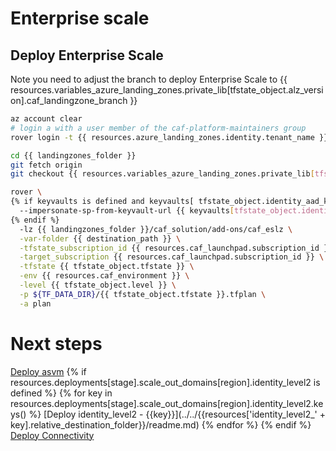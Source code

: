 # Enterprise scale

## Deploy Enterprise Scale

Note you need to adjust the branch to deploy Enterprise Scale to {{ resources.variables_azure_landing_zones.private_lib[tfstate_object.alz_version].caf_landingzone_branch }}

```bash
az account clear
# login a with a user member of the caf-platform-maintainers group
rover login -t {{ resources.azure_landing_zones.identity.tenant_name }}

cd {{ landingzones_folder }}
git fetch origin
git checkout {{ resources.variables_azure_landing_zones.private_lib[tfstate_object.alz_version].caf_landingzone_branch }}

rover \
{% if keyvaults is defined and keyvaults[ tfstate_object.identity_aad_key] is defined and resources.azure_landing_zones.identity.azuread_identity_mode != "logged_in_user" %}
  --impersonate-sp-from-keyvault-url {{ keyvaults[tfstate_object.identity_aad_key].vault_uri }} \
{% endif %}
  -lz {{ landingzones_folder }}/caf_solution/add-ons/caf_eslz \
  -var-folder {{ destination_path }} \
  -tfstate_subscription_id {{ resources.caf_launchpad.subscription_id }} \
  -target_subscription {{ resources.caf_launchpad.subscription_id }} \
  -tfstate {{ tfstate_object.tfstate }} \
  -env {{ resources.caf_environment }} \
  -level {{ tfstate_object.level }} \
  -p ${TF_DATA_DIR}/{{ tfstate_object.tfstate }}.tfplan \
  -a plan

```

# Next steps

[Deploy asvm](../../level2/asvm/readme.md)
{% if resources.deployments[stage].scale_out_domains[region].identity_level2 is defined %}
{% for key in resources.deployments[stage].scale_out_domains[region].identity_level2.keys() %}
[Deploy identity_level2 - {{key}}](../../{{resources['identity_level2_' + key].relative_destination_folder}}/readme.md)
{% endfor %}
{% endif %}
[Deploy Connectivity](../../level2/connectivity/virtual_wans/readme.md)
